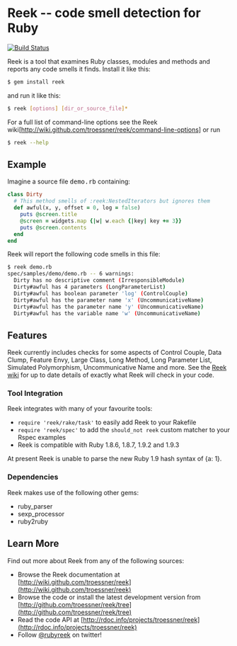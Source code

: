 # Reek -- code smell detection for Ruby

[![Build Status](https://secure.travis-ci.org/troessner/reek.png?branch=master)](http://travis-ci.org/troessner/reek?branch=master)

Reek is a tool that examines Ruby classes, modules and methods and
reports any code smells it finds. Install it like this:

```bash
$ gem install reek
```

and run it like this:

```bash
$ reek [options] [dir_or_source_file]*
```

For a full list of command-line options see the Reek
wiki[http://wiki.github.com/troessner/reek/command-line-options]
or run

```bash
$ reek --help
```

## Example

Imagine a source file <tt>demo.rb</tt> containing:

```ruby
class Dirty
  # This method smells of :reek:NestedIterators but ignores them
  def awful(x, y, offset = 0, log = false)
    puts @screen.title
    @screen = widgets.map {|w| w.each {|key| key += 3}}
    puts @screen.contents
  end
end
```

Reek will report the following code smells in this file:

```bash
$ reek demo.rb
spec/samples/demo/demo.rb -- 6 warnings:
  Dirty has no descriptive comment (IrresponsibleModule)
  Dirty#awful has 4 parameters (LongParameterList)
  Dirty#awful has boolean parameter 'log' (ControlCouple)
  Dirty#awful has the parameter name 'x' (UncommunicativeName)
  Dirty#awful has the parameter name 'y' (UncommunicativeName)
  Dirty#awful has the variable name 'w' (UncommunicativeName)
```

## Features

Reek currently includes checks for some aspects of Control Couple,
Data Clump, Feature Envy, Large Class, Long Method, Long Parameter List,
Simulated Polymorphism, Uncommunicative Name and more.
See the [Reek wiki](http://wiki.github.com/troessner/reek/code-smells)
for up to date details of exactly what Reek will check in your code.

### Tool Integration

Reek integrates with many of your favourite tools:

* `require 'reek/rake/task'` to easily add Reek to your Rakefile
* `require 'reek/spec'` to add the `should_not reek` custom matcher to your Rspec examples
* Reek is compatible with Ruby 1.8.6, 1.8.7, 1.9.2 and 1.9.3

At present Reek is unable to parse the new Ruby 1.9 hash syntax of {a: 1}.

### Dependencies

Reek makes use of the following other gems:

* ruby_parser
* sexp_processor
* ruby2ruby

Learn More
----------

Find out more about Reek from any of the following sources:

* Browse the Reek documentation at [http://wiki.github.com/troessner/reek](http://wiki.github.com/troessner/reek)
* Browse the code or install the latest development version from [http://github.com/troessner/reek/tree](http://github.com/troessner/reek/tree)
* Read the code API at [http://rdoc.info/projects/troessner/reek](http://rdoc.info/projects/troessner/reek)
* Follow [@rubyreek](http://twitter.com/rubyreek) on twitter!

